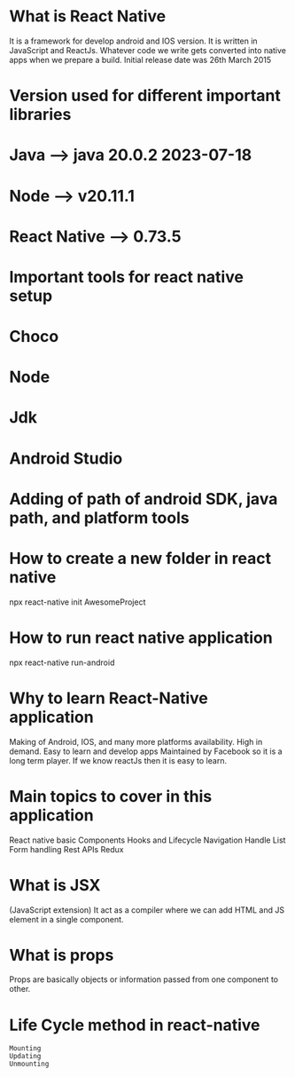 # What is React Native
It is a framework for develop android and IOS version.
It is written in JavaScript and ReactJs.
Whatever code we write gets converted into native apps when we prepare a build.
Initial release date was 26th March 2015

# Version used for different important libraries

# Java --> java 20.0.2 2023-07-18
# Node --> v20.11.1
# React Native --> 0.73.5

# Important tools for react native setup
   # Choco
   # Node
   # Jdk
   # Android Studio
   # Adding of path of android SDK, java path, and platform tools


# How to create a new folder in react native
 npx react-native init AwesomeProject

# How to run react native application
 npx react-native run-android


# Why to learn React-Native application
Making of Android, IOS, and many more platforms availability.
High in demand.
Easy to learn and develop apps
Maintained by Facebook so it is a long term player.
If we know reactJs then it is easy to learn.

# Main topics to cover in this application
React native basic
Components
Hooks and Lifecycle 
Navigation
Handle List
Form handling
Rest APIs
Redux


# What is JSX
 (JavaScript extension)
 It act as a compiler where we can add HTML and JS element in a single component.

 # What is props
 Props are basically objects or information passed from one component to other.

 # Life Cycle method in react-native
    Mounting
    Updating 
    Unmounting

 